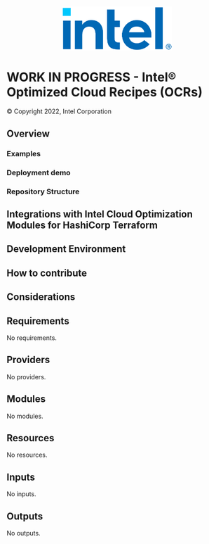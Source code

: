 
<p align="center">
  <img src="./images/logo-classicblue-800px.png" alt="Intel Logo" width="250"/>
</p>

# WORK IN PROGRESS - Intel® Optimized Cloud Recipes (OCRs)

© Copyright 2022, Intel Corporation

## Overview

### Examples

### Deployment demo

### Repository Structure

## Integrations with Intel Cloud Optimization Modules for HashiCorp Terraform

## Development Environment

## How to contribute

## Considerations

<!-- BEGIN_TF_DOCS -->
## Requirements

No requirements.

## Providers

No providers.

## Modules

No modules.

## Resources

No resources.

## Inputs

No inputs.

## Outputs

No outputs.
<!-- END_TF_DOCS -->